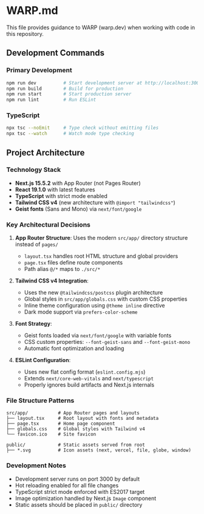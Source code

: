 # WARP.md

This file provides guidance to WARP (warp.dev) when working with code in this repository.

## Development Commands

### Primary Development
```bash
npm run dev          # Start development server at http://localhost:3000
npm run build        # Build for production
npm run start        # Start production server
npm run lint         # Run ESLint
```

### TypeScript
```bash
npx tsc --noEmit     # Type check without emitting files
npx tsc --watch      # Watch mode type checking
```

## Project Architecture

### Technology Stack
- **Next.js 15.5.2** with App Router (not Pages Router)
- **React 19.1.0** with latest features
- **TypeScript** with strict mode enabled
- **Tailwind CSS v4** (new architecture with `@import "tailwindcss"`)
- **Geist fonts** (Sans and Mono) via `next/font/google`

### Key Architectural Decisions
1. **App Router Structure**: Uses the modern `src/app/` directory structure instead of `pages/`
   - `layout.tsx` handles root HTML structure and global providers
   - `page.tsx` files define route components
   - Path alias `@/*` maps to `./src/*`

2. **Tailwind CSS v4 Integration**: 
   - Uses the new `@tailwindcss/postcss` plugin architecture
   - Global styles in `src/app/globals.css` with custom CSS properties
   - Inline theme configuration using `@theme inline` directive
   - Dark mode support via `prefers-color-scheme`

3. **Font Strategy**: 
   - Geist fonts loaded via `next/font/google` with variable fonts
   - CSS custom properties: `--font-geist-sans` and `--font-geist-mono`
   - Automatic font optimization and loading

4. **ESLint Configuration**:
   - Uses new flat config format (`eslint.config.mjs`)
   - Extends `next/core-web-vitals` and `next/typescript`
   - Properly ignores build artifacts and Next.js internals

### File Structure Patterns
```
src/app/           # App Router pages and layouts
├── layout.tsx     # Root layout with fonts and metadata
├── page.tsx       # Home page component
├── globals.css    # Global styles with Tailwind v4
└── favicon.ico    # Site favicon

public/            # Static assets served from root
├── *.svg          # Icon assets (next, vercel, file, globe, window)
```

### Development Notes
- Development server runs on port 3000 by default
- Hot reloading enabled for all file changes
- TypeScript strict mode enforced with ES2017 target
- Image optimization handled by Next.js `Image` component
- Static assets should be placed in `public/` directory
